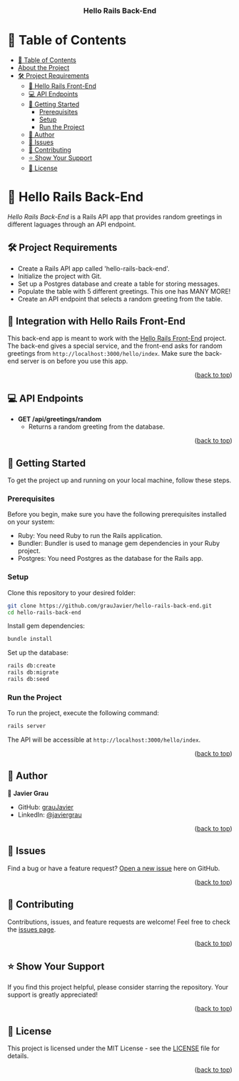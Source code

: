 <a name="readme-top"></a>

<div align="center">

  <h3><b>Hello Rails Back-End</b></h3>

</div>

# 📗 Table of Contents

- [📗 Table of Contents](#-table-of-contents)
- [ About the Project](#about-project)
- [🛠 Project Requirements](#project-requirements)
  - [📖 Hello Rails Front-End](#integration-with-hello-rails-front-end)
  - [💻 API Endpoints](#api-endpoints)
  - [🚀 Getting Started](#getting-started)
    - [Prerequisites](#prerequisites)
    - [Setup](#setup)
    - [Run the Project](#run-the-project)
  - [👥 Author](#authors)
  - [🔭 Issues](#issues)
  - [🤝 Contributing](#contributing)
  - [⭐️ Show Your Support](#️support)
  - [📝 License](#license)

<!-- PROJECT REQUIREMENTS -->

# 📖 Hello Rails Back-End <a name="about-project"></a>

*Hello Rails Back-End* is a Rails API app that provides random greetings in different laguages through an API endpoint.

## 🛠 Project Requirements <a name="project-requirements"></a>

- Create a Rails API app called 'hello-rails-back-end'.
- Initialize the project with Git.
- Set up a Postgres database and create a table for storing messages.
- Populate the table with 5 different greetings. This one has MANY MORE!
- Create an API endpoint that selects a random greeting from the table.

## 🔗 Integration with Hello Rails Front-End <a name="integration-with-hello-rails-front-end"></a>

This back-end app is meant to work with the [Hello Rails Front-End](https://github.com/grauJavier/hello-react-front-end) project. The back-end gives a special service, and the front-end asks for random greetings from `http://localhost:3000/hello/index`. Make sure the back-end server is on before you use this app.

<p align="right">(<a href="#readme-top">back to top</a>)</p>

## 💻 API Endpoints <a name="api-endpoints"></a>

- **GET /api/greetings/random**
  - Returns a random greeting from the database.

<p align="right">(<a href="#readme-top">back to top</a>)</p>

## 🚀 Getting Started <a name="getting-started"></a>

To get the project up and running on your local machine, follow these steps.

### Prerequisites

Before you begin, make sure you have the following prerequisites installed on your system:

- Ruby: You need Ruby to run the Rails application.
- Bundler: Bundler is used to manage gem dependencies in your Ruby project.
- Postgres: You need Postgres as the database for the Rails app.

### Setup

Clone this repository to your desired folder:

```sh
git clone https://github.com/grauJavier/hello-rails-back-end.git
cd hello-rails-back-end
```

Install gem dependencies:

```sh
bundle install
```

Set up the database:

```sh
rails db:create
rails db:migrate
rails db:seed
```

### Run the Project

To run the project, execute the following command:

```sh
rails server
```

The API will be accessible at `http://localhost:3000/hello/index`.

<p align="right">(<a href="#readme-top">back to top</a>)</p>

## 👥 Author <a name="authors"></a>

👤 **Javier Grau**
- GitHub: [grauJavier](https://github.com/grauJavier)
- LinkedIn: [@javiergrau](https://www.linkedin.com/in/javiergrau/)

<p align="right">(<a href="#readme-top">back to top</a>)</p>

## 🔭 Issues <a name="issues"></a>

Find a bug or have a feature request? [Open a new issue](https://github.com/grauJavier/hello-rails-back-end/issues) here on GitHub.

<p align="right">(<a href="#readme-top">back to top</a>)</p>

## 🤝 Contributing <a name="contributing"></a>

Contributions, issues, and feature requests are welcome! Feel free to check the [issues page](https://github.com/grauJavier/hello-rails-back-end/issues).

<p align="right">(<a href="#readme-top">back to top</a>)</p>

## ⭐️ Show Your Support <a name="️support"></a>

If you find this project helpful, please consider starring the repository. Your support is greatly appreciated!

<p align="right">(<a href="#readme-top">back to top</a>)</p>

## 📝 License <a name="license"></a>

This project is licensed under the MIT License - see the [LICENSE](https://github.com/grauJavier/hello-rails-back-end/blob/feature/documentation/LICENSE) file for details.

<p align="right">(<a href="#readme-top">back to top</a>)</p>
